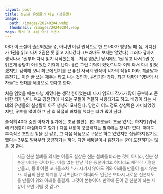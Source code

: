 ```yaml
---
layout: post
title: 성균관 유생들의 나날 (정은궐)
image:
  path: /images/20240204.webp
  thumbnail: /images/20240204.webp
tags: 독서 책 소설 역사 로맨스
---
```


아마 이 소설이 출간되었을 쯤, 아니면 이걸 원작으로 한 드라마가 방영될 때 쯤, 어디선가 1권을 읽고 나서 2권은 못 읽고 지나갔다. (드라마도 보지는 않았다.) 그러다 갑자기 생각나서 1권부터 다시 읽기 시작했는데... 처음 읽었던 당시에도 1권 읽고 나서 2권 못 읽은게 상당히 아쉬웠던 기억이 난다. 물론 그런 기억이 있었으니까 이제 와서 다시 읽었겠지만. 검색해 보니 최근에 인기를 끈 퓨전 사극의 원작이 작가의 작품이더라. 해품달과 홍천기... 이런 글 쓰는 재주는 타고 나는 것인가. 부럽기만 하다. 최근 작품인 "영원의 사자들"은 현대를 배경으로 한다고 한다.

 

처음 읽었을 때는 마냥 재밌다는 생각 뿐이었는데, 다시 읽으니 작가가 많이 공부하고 준비한 티가 난다. 유교 경전(?)에 나오는 구절이 적절히 사용되기도 하고. 배경이 되는 시대의 유생들의 실생활이 아주 생생히 묘사된다. 당연히 어느 정도 상상력은 가미되었겠지만, 공부를 많이 하고 난 후 적절히 배치를 했다는 티가 많이 난다.

 

솔직히 40대 중반 아재가 읽기에는 조금 불편(...)한 부분들이 조금 있기는 하지만(워낙에 타겟층이 확실하다고 할까.) 다음 내용이 궁금해지는 필력에는 장사가 없다. 아마도 후속작은 조만간 읽을 것 같고, 그 다음 작품으로 구상은 하고 있었지만 집필하지 않기로 했다는 3부도 벌써부터 궁금하기는 하다. 다만 해품달이나 홍천기는 굳이 도전하지는 않을 것 같다.

 

> 지금 신분 철폐를 외치는 이들도 실상은 신분 철폐를 바라는 것이 아니라, 신분 상승을 바라는 것이거든. 이름 없는 한낱 작은 동물이라고 하더라도 제각각 서열을 만들고, 동네 어린 꼬마들조차 누가 시키지 않아도 위와 아래를 만들어 놀지 않는가. 지금의 신분 체계를 무너뜨린다고 하더라도 인간은 또다시 새로운 신분제도를 만들어 위와 아래를 둘걸세. 그것이 본능이야. 만약에 돈이 곧 신분이 되는 세상이 오면 어떨 것 같나? 
